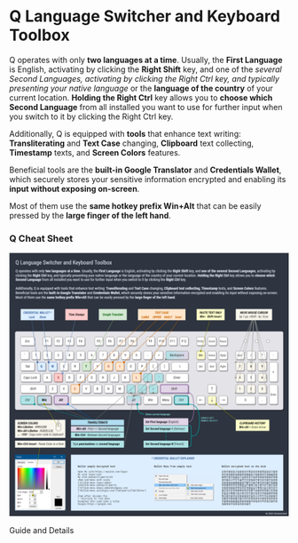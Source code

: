 # Q Language Switcher and Keyboard Toolbox

Q operates with only **two languages at a time**. Usually, the **First Language** is English, activating by clicking the **Right Shift** key, and one of the **several Second Languages*, activating by *clicking the Right Ctrl* key, and typically presenting your *native language** or the **language of the country** of your current location. **Holding the Right Ctrl** key allows you to **choose which Second Language** from all installed you want to use for further input when you switch to it by clicking the Right Ctrl key.

Additionally, Q is equipped with **tools** that enhance text writing: **Transliterating** and **Text Case** changing, **Clipboard** text collecting, **Timestamp** texts, and **Screen Colors** features.

Beneficial tools are the **built-in Google Translator** and **Credentials Wallet**, which securely stores your sensitive information encrypted and enabling its **input without exposing on-screen**.

Most of them use the **same hotkey prefix Win+Alt** that can be easily pressed by the **large finger of the left hand**.

### Q Cheat Sheet

![Q Cheat Sheet](/Q%20Cheat%20Sheet.png)

Guide and Details
